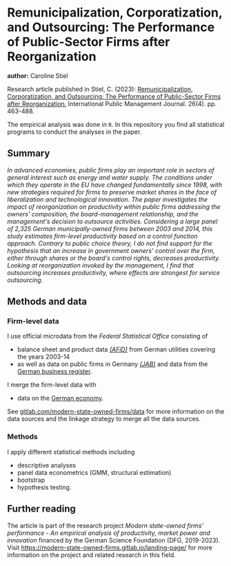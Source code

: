 # Remunicipalization, Corporatization, and Outsourcing: The Performance of Public-Sector Firms after Reorganization

**author:** Caroline Stiel

Research article published in Stiel, C. (2023): [Remunicipalization, Corporatization, and Outsourcing: The Performance of Public-Sector Firms after Reorganization.](https://doi.org/10.1080/10967494.2022.2038317) International Public Management Journal. 26(4). pp. 463-488.

The empirical analysis was done in `R`. In this repository you find all statistical programs to conduct the analyses in the paper.

## Summary

_In advanced economies, public firms play an important role in sectors of general interest such as energy and water supply. The conditions under which they operate in the EU have changed fundamentally since 1998, with new strategies required for firms to preserve market shares in the face of liberalization and technological innovation. The paper investigates the impact of reorganization on productivity within public firms addressing the owners' composition, the board-management relationship, and the management's decision to outsource activities. Considering a large panel of 2,325 German municipally-owned firms between 2003 and 2014, this study estimates firm-level productivity based on a control function approach. Contrary to public choice theory, I do not find support for the hypothesis that an increase in government owners' control over the firm, either through shares or the board's control rights, decreases productivity. Looking at reorganization invoked by the management, I find that outsourcing increases productivity, where effects are strongest for service outsourcing._

## Methods and data

### Firm-level data

I use official microdata from the _Federal Statistical Office_ consisting of

- balance sheet and product data [_(AFiD)_](https://gitlab.com/modern-state-owned-firms/data/afid-data) from German utilities covering the years 2003-14
- as well as data on public firms in Germany [_(JAB)_](https://gitlab.com/modern-state-owned-firms/data/afid-data) and data from the [German business register](https://doi.org/10.21242/52121.2014.00.00.1.1.0).

I merge the firm-level data with 

-  data on the [German economy](https://gitlab.com/modern-state-owned-firms/data/data-german-economy).

See [gitlab.com/modern-state-owned-firms/data](https://gitlab.com/modern-state-owned-firms/data) for more information on the data sources and the linkage strategy to merge all the data sources.

### Methods

I apply different statistical methods including 

- descriptive analyses
- panel data econometrics (GMM, structural estimation)
- bootstrap
- hypothesis testing.

## Further reading

The article is part of the research project _Modern state-owned firms' performance - An empirical analysis of productivity, market power and innovation_ financed by the German Science Foundation (DFG, 2019-2023). Visit https://modern-state-owned-firms.gitlab.io/landing-page/ for more information on the project and related research in this field.

